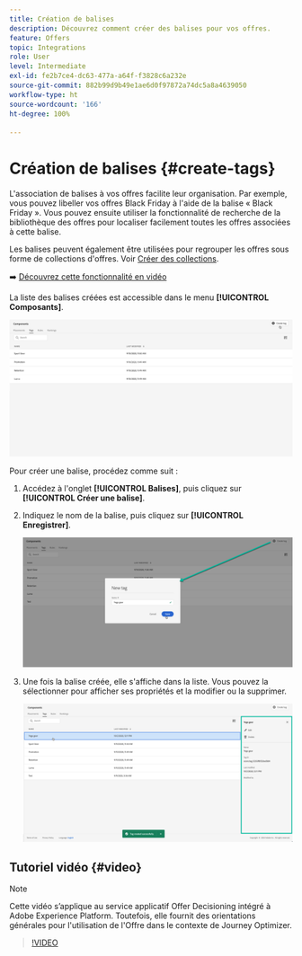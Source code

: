 ```yaml
---
title: Création de balises
description: Découvrez comment créer des balises pour vos offres.
feature: Offers
topic: Integrations
role: User
level: Intermediate
exl-id: fe2b7ce4-dc63-477a-a64f-f3828c6a232e
source-git-commit: 882b99d9b49e1ae6d0f97872a74dc5a8a4639050
workflow-type: ht
source-wordcount: '166'
ht-degree: 100%

---
```


# Création de balises {#create-tags}

L&#39;association de balises à vos offres facilite leur organisation. Par exemple, vous pouvez libeller vos offres Black Friday à l&#39;aide de la balise « Black Friday ». Vous pouvez ensuite utiliser la fonctionnalité de recherche de la bibliothèque des offres pour localiser facilement toutes les offres associées à cette balise.

Les balises peuvent également être utilisées pour regrouper les offres sous forme de collections d&#39;offres. Voir [Créer des collections](../offer-library/creating-collections.md).

➡️ [Découvrez cette fonctionnalité en vidéo](#video)

La liste des balises créées est accessible dans le menu **[!UICONTROL Composants]**.

![](../assets/tags_list.png)

Pour créer une balise, procédez comme suit :

1. Accédez à l&#39;onglet **[!UICONTROL Balises]**, puis cliquez sur **[!UICONTROL Créer une balise]**.

1. Indiquez le nom de la balise, puis cliquez sur **[!UICONTROL Enregistrer]**.

   ![](../assets/tags_create.png)

1. Une fois la balise créée, elle s&#39;affiche dans la liste. Vous pouvez la sélectionner pour afficher ses propriétés et la modifier ou la supprimer.

   ![](../assets/tags_created.png)

## Tutoriel vidéo {#video}

>[!NOTE]
>
>Cette vidéo s’applique au service applicatif Offer Decisioning intégré à Adobe Experience Platform. Toutefois, elle fournit des orientations générales pour l&#39;utilisation de l&#39;Offre dans le contexte de Journey Optimizer.

>[!VIDEO](https://video.tv.adobe.com/v/329374?quality=12)
